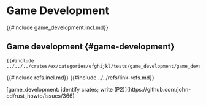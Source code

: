 # Game Development

{{#include game_development.incl.md}}

## Game development {#game-development}

```rust,editable
{{#include ../../../crates/ex/categories/efghijkl/tests/game_development/game_development1.rs:example}}
```

{{#include refs.incl.md}}
{{#include ../../refs/link-refs.md}}

<div class="hidden">
[game_development: identify crates; write (P2)](https://github.com/john-cd/rust_howto/issues/366)

</div>
